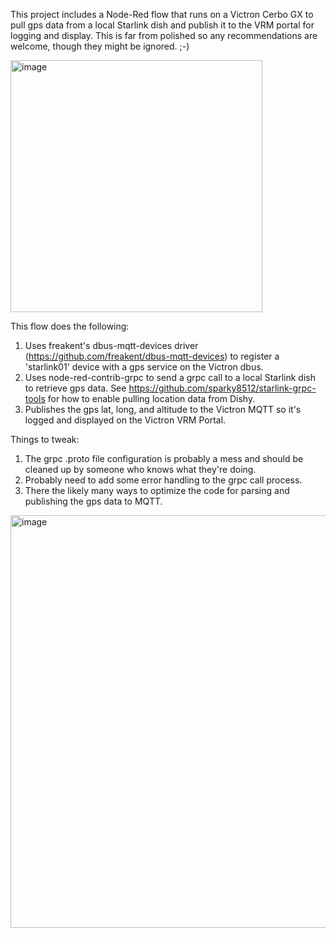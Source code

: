 This project includes a Node-Red flow that runs on a Victron Cerbo GX to pull gps data from a local Starlink dish and publish it to the VRM portal for logging and display. This is far from polished so any recommendations are welcome, though they might be ignored. ;-)

<img width="403" alt="image" src="https://github.com/brik2k/VictronStarlinkGPS/assets/19332985/9af460fb-8e8b-4bc8-aec3-090dc9436a29">

This flow does the following:
 1. Uses freakent's dbus-mqtt-devices driver (https://github.com/freakent/dbus-mqtt-devices) to register a 'starlink01' device with a gps service on the Victron dbus. 
 2. Uses node-red-contrib-grpc to send a grpc call to a local Starlink dish to retrieve gps data. See https://github.com/sparky8512/starlink-grpc-tools for how to enable pulling location data from Dishy.
 3. Publishes the gps lat, long, and altitude to the Victron MQTT so it's logged and displayed on the Victron VRM Portal. 
 
Things to tweak:
 1. The grpc .proto file configuration is probably a mess and should be cleaned up by someone who knows what they're doing.
 2. Probably need to add some error handling to the grpc call process.
 3. There the likely many ways to optimize the code for parsing and publishing the gps data to MQTT. 

<img width="660" alt="image" src="https://github.com/brik2k/VictronStarlinkGPS/assets/19332985/53419eb2-8118-4eda-bab7-7866e49ef594">
